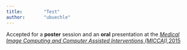```yaml
---
title:        "Test"
author:       "ubuechle"
---
```

Accepted for a <b>poster</b> session and an <b>oral</b> presentation at the <a href="https://www.miccai2015.org/"><em>Medical Image Computing and Computer Assisted Interventions (MICCAI)</em>,2015</a>
